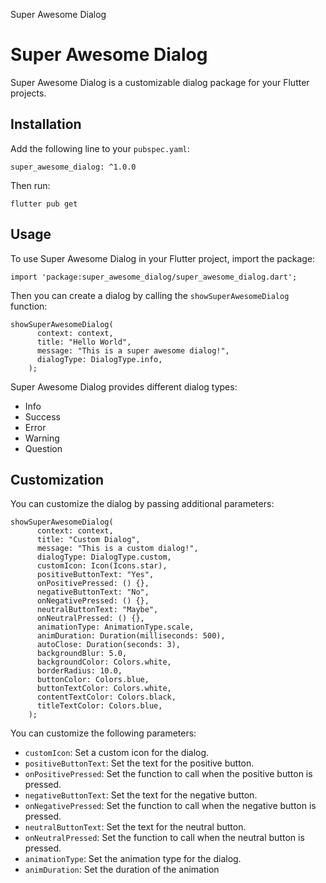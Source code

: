  Super Awesome Dialog

Super Awesome Dialog
====================

Super Awesome Dialog is a customizable dialog package for your Flutter projects.

Installation
------------

Add the following line to your `pubspec.yaml`:

    super_awesome_dialog: ^1.0.0

Then run:

    flutter pub get

Usage
-----

To use Super Awesome Dialog in your Flutter project, import the package:

    import 'package:super_awesome_dialog/super_awesome_dialog.dart';

Then you can create a dialog by calling the `showSuperAwesomeDialog` function:

    showSuperAwesomeDialog(
          context: context,
          title: "Hello World",
          message: "This is a super awesome dialog!",
          dialogType: DialogType.info,
        );

Super Awesome Dialog provides different dialog types:

*   Info
*   Success
*   Error
*   Warning
*   Question

Customization
-------------

You can customize the dialog by passing additional parameters:

    showSuperAwesomeDialog(
          context: context,
          title: "Custom Dialog",
          message: "This is a custom dialog!",
          dialogType: DialogType.custom,
          customIcon: Icon(Icons.star),
          positiveButtonText: "Yes",
          onPositivePressed: () {},
          negativeButtonText: "No",
          onNegativePressed: () {},
          neutralButtonText: "Maybe",
          onNeutralPressed: () {},
          animationType: AnimationType.scale,
          animDuration: Duration(milliseconds: 500),
          autoClose: Duration(seconds: 3),
          backgroundBlur: 5.0,
          backgroundColor: Colors.white,
          borderRadius: 10.0,
          buttonColor: Colors.blue,
          buttonTextColor: Colors.white,
          contentTextColor: Colors.black,
          titleTextColor: Colors.blue,
        );

You can customize the following parameters:

*   `customIcon`: Set a custom icon for the dialog.
*   `positiveButtonText`: Set the text for the positive button.
*   `onPositivePressed`: Set the function to call when the positive button is pressed.
*   `negativeButtonText`: Set the text for the negative button.
*   `onNegativePressed`: Set the function to call when the negative button is pressed.
*   `neutralButtonText`: Set the text for the neutral button.
*   `onNeutralPressed`: Set the function to call when the neutral button is pressed.
*   `animationType`: Set the animation type for the dialog.
*   `animDuration`: Set the duration of the animation